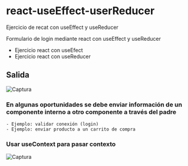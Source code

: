 # react-useEffect-userReducer
Ejercicio de recat con useEffect y useReducer

Formulario de login mediante react con useEffect y useReducer

- Ejercicio react con useEfect
- Ejercicio react con useReducer

## Salida
![Captura](https://user-images.githubusercontent.com/7141537/121817857-87536300-cc49-11eb-91ad-d5d571b9c134.PNG)

### En algunas oportunidades se debe enviar información de un componente interno a otro componente a través del padre
    - Ejemplo: validar conexión (login)
    - Ejemplo: enviar producto a un carrito de compra
### Usar useContext para pasar contexto
![Captura](https://user-images.githubusercontent.com/7141537/121818414-a7d0ec80-cc4c-11eb-943f-cd28ff03696d.PNG)
